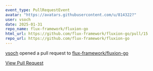 ```yaml
---
event_type: PullRequestEvent
avatar: "https://avatars.githubusercontent.com/u/814322?"
user: vsoch
date: 2025-01-31
repo_name: flux-framework/fluxion-go
html_url: https://github.com/flux-framework/fluxion-go/pull/15
repo_url: https://github.com/flux-framework/fluxion-go
---
```


<a href='https://github.com/vsoch' target='_blank'>vsoch</a> opened a pull request to <a href='https://github.com/flux-framework/fluxion-go' target='_blank'>flux-framework/fluxion-go</a>

<a href='https://github.com/flux-framework/fluxion-go/pull/15' target='_blank'>View Pull Request</a>